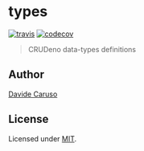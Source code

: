 # types
[![travis](https://travis-ci.com/crudeno/types.svg?branch=master)](https://travis-ci.com/crudeno/types)
[![codecov](https://img.shields.io/codecov/c/gh/crudeno/types?style=flat-square)](https://codecov.io/gh/crudeno/types)

> CRUDeno data-types definitions

## Author
[Davide Caruso](https://about.me/davidecaruso)

## License
Licensed under [MIT](LICENSE).
